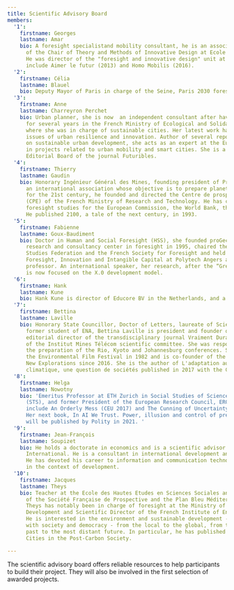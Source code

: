 ```yaml
---
title: Scientific Advisory Board
members:
  '1':
    firstname: Georges
    lastname: Amar
    bio: A foresight specialistand mobility consultant, he is an associate researcher
      of the Chair of Theory and Methods of Innovative Design at Ecole des Mines ParisTech.
      He was director of the "foresight and innovative design" unit at RATP. His publications
      include Aimer le futur (2013) and Homo Mobilis (2016).
  '2':
    firstname: Célia
    lastname: Blauel
    bio: Deputy Mayor of Paris in charge of the Seine, Paris 2030 foresight, and Resilience.
  '3':
    firstname: Anne
    lastname: Charreyron Perchet
    bio: Urban planner, she is now  an independent consultant after having worked
      for several years in the French Ministry of Ecological and Solidarity Transition
      where she was in charge of sustainable cities. Her latest work has focused on
      issues of urban resilience and innovation. Author of several reports and articles
      on sustainable urban development, she acts as an expert at the European level
      in projects related to urban mobility and smart cities. She is a member of the
      Editorial Board of the journal Futuribles.
  '4':
    firstname: Thierry
    lastname: Gaudin
    bio: Honorary Ingénieur Général des Mines, founding president of Prospective 2100,
      an international association whose objective is to prepare planetary programs
      for the 21st century, he founded and directed the Centre de prospective et d'évaluation
      (CPE) of the French Ministry of Research and Technology. He has carried out
      foresight studies for the European Commission, the World Bank, the OECD, etc.
      He published 2100, a tale of the next century, in 1993.
  '5':
    firstname: Fabienne
    lastname: Goux-Baudiment
    bio: Doctor in Human and Social Foresight (HSS), she founded proGective - a study,
      research and consultancy center in foresight in 1995, chaired the World Futures
      Studies Federation and the French Society for Foresight and held the chair of
      Foresight, Innovation and Intangible Capital at Polytech Angers as associate
      professor. An international speaker, her research, after the “Great Transition”,
      is now focused on the X.0 development model.
  '6':
    firstname: Hank
    lastname: Kune
    bio: Hank Kune is director of Educore BV in the Netherlands, and a Founding Partner of the Future Center Alliance. With many years of experience as process facilitator, workshop moderator, and developer of methodologies for innovation and change, Hank believes in addressing societal challenges as mission-driven collaborative innovation projects. He is co-initiator of the Global Lab for Societal Innovation, and the Positive Cartography initiative. His work on dedicated innovation-enabling environments – action learning camps, future centers, and living labs – has supported many organizations to achieve aspirational objectives. 
  '7':
    firstname: Bettina
    lastname: Laville
    bio: Honorary State Councillor, Doctor of Letters, laureate of Sciences Po and
      former student of ENA, Bettina Laville is president and founder of Comité 21,
      editorial director of the transdisciplinary journal Vraiment Durable and member
      of the Institut Mines Télécom scientific committee. She was responsible for
      the preparation of the Rio, Kyoto and Johannesburg conferences. She created
      the Environmental Film Festival in 1982 and is co-founder of the Festival of
      New Explorations since 2016. She is the author of L'adaptation au changement
      climatique, une question de sociétés published in 2017 with the CNRS.
  '8':
    firstname: Helga
    lastname: Nowotny
    bio: 'Emeritus Professor at ETH Zurich in Social Studies of Science and Technology,
      (STS), and former President of the European Research Council, ERC. Her publications
      include An Orderly Mess (CEU 2017) and The Cunning of Uncertainty (Polity, 2015).
      Her next book, In AI We Trust. Power, illusion and control of predictive algorithms,
      will be published by Polity in 2021. '
  '9':
    firstname: Jean-François
    lastname: Soupizet
    bio: He holds a doctorate in economics and is a scientific advisor for Futuribles
      International. He is a consultant in international development and digital strategies.
      He has devoted his career to information and communication technologies (ICT)
      in the context of development.
  '10':
    firstname: Jacques
    lastname: Theys 
    bio: Teacher at the Ecole des Hautes Etudes en Sciences Sociales and vice-president
      of the Société Française de Prospective and the Plan Bleu Méditerranéen. Jacques
      Theys has notably been in charge of foresight at the Ministry of Sustainable
      Development and Scientific Director of the French Institute of Environment (IFEN).
      He is interested in the environment and sustainable development - their relationship
      with society and democracy - from the local to the global, from the most distant
      past to the most distant future. In particular, he has published Rethinking
      Cities in the Post-Carbon Society.

---
```

The scientific advisory board offers reliable resources to help participants to build their project. They will also be involved in the first selection of awarded projects.